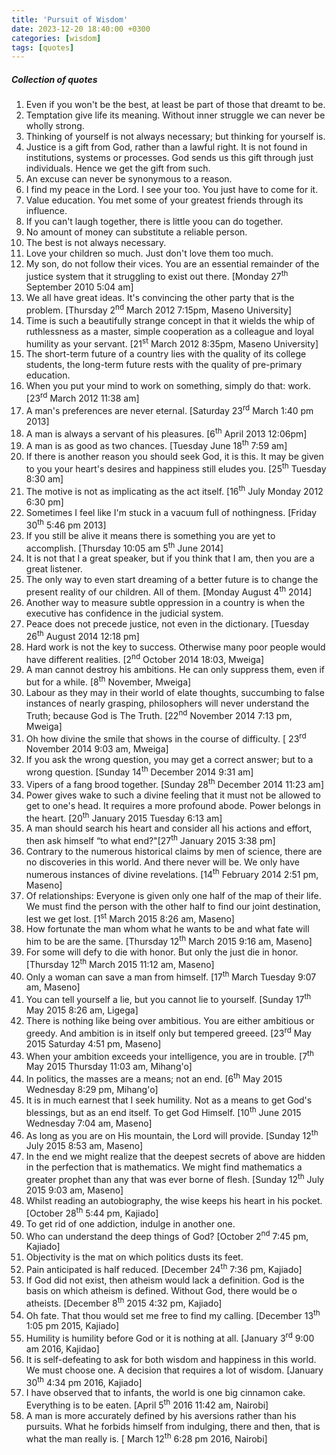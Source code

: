```yaml
---
title: 'Pursuit of Wisdom'
date: 2023-12-20 18:40:00 +0300
categories: [wisdom]
tags: [quotes]
---
```


##### Collection of quotes

1. Even if you won\'t be the best, at least be part of those that dreamt to be.
2. Temptation give life its meaning. Without inner struggle we can never be wholly strong.
3. Thinking of yourself is not always necessary; but thinking for yourself is.
4. Justice is a gift from God, rather than a lawful right. It is not found in institutions, systems or processes. God sends us this gift through just individuals. Hence we get the gift from such.
5. An excuse can never be synonymous to a reason.
6. I find my peace in the Lord. I see your too. You just have to come for it.
7. Value education. You met some of your greatest friends through its influence.
8. If you can\'t laugh together, there is little yoou can do together.
9. No amount of money can substitute a reliable person.
10. The best is not always necessary.
11. Love your children so much. Just don\'t love them too much.
12. My son, do not follow their vices. You are an essential remainder of the justice system that it struggling to exist out there. [Monday 27<sup>th</sup> September 2010 5:04 am]
13. We all have great ideas. It\'s convincing the other party that is the problem. [Thursday 2<sup>nd</sup> March 2012 7:15pm, Maseno University]
14. Time is such a beautifully strange concept in that it wields the whip of ruthlessness as a master, simple cooperation as a colleague and loyal humility as your servant. [21<sup>st</sup> March 2012 8:35pm, Maseno University]
15. The short-term future of a country lies with the quality of its college students, the long-term future rests with the quality of pre-primary education.
16. When you put your mind to work on something, simply do that: work.[23<sup>rd</sup> March 2012 11:38 am]
17. A man\'s preferences are never eternal. [Saturday 23<sup>rd</sup> March 1:40 pm 2013]
18. A man is always a servant of his pleasures. [6<sup>th</sup> April 2013 12:06pm]
19.	A man is as good as two chances. [Tuesday June 18<sup>th</sup> 7:59 am]
20.	If there is another reason you should seek God, it is this. It may be given to you your heart\'s desires and happiness still eludes you. [25<sup>th</sup> Tuesday 8:30 am]
21.	The motive is not as implicating as the act itself. [16<sup>th</sup> July Monday 2012 6:30 pm]
22.	Sometimes I feel like I\'m stuck in a vacuum full of nothingness. [Friday 30<sup>th</sup> 5:46 pm 2013]
23.	If you still be alive it means there is something you are yet to accomplish. [Thursday 10:05 am 5<sup>th</sup> June 2014]
24.	It is not that I a great speaker, but if you think that I am, then you are a great listener.
25.	The only way to even start dreaming of a better future is to change the present reality of our children. All of them. [Monday August 4<sup>th</sup> 2014]
26.	Another way to measure subtle oppression in a country is when the executive has confidence in the judicial system.
27.	Peace does not precede justice, not even in the dictionary. [Tuesday 26<sup>th</sup> August 2014 12:18 pm]
28.	Hard work is not the key to success. Otherwise many poor people would have different realities. [2<sup>nd</sup> October 2014 18:03, Mweiga]
29.	A man cannot destroy his ambitions. He can only suppress them, even if but for a while. [8<sup>th</sup> November, Mweiga]
30.	Labour as they may in their world of elate thoughts, succumbing to false instances of nearly grasping, philosophers will never understand the Truth; because God is The Truth. [22<sup>nd</sup> November 2014 7:13 pm, Mweiga]
31.	Oh how divine the smile that shows in the course of difficulty. [ 23<sup>rd</sup> November 2014 9:03 am, Mweiga]
32.	If you ask the wrong question, you may get a correct answer; but to a wrong question. [Sunday 14<sup>th</sup> December 2014 9:31 am]
33.	Vipers of a fang brood together. [Sunday 28<sup>th</sup> December 2014 11:23 am]
34.	Power gives wake to such a divine feeling that it must not be allowed to get to one\'s head. It requires a more profound abode. Power belongs in the heart. [20<sup>th</sup> January 2015 Tuesday 6:13 am]
35.	A man should search his heart and consider all his actions and effort, then ask himself “to what end?"[27<sup>th</sup> January 2015 3:38 pm]
36.	Contrary to the numerous historical claims by men of science, there are no discoveries in this world. And there never will be. We only have numerous instances of divine revelations. [14<sup>th</sup> February 2014 2:51 pm, Maseno]
37.	Of relationships: Everyone is given only one half of the map of their life. We must find the person with the other half to find our joint destination, lest we get lost. [1<sup>st</sup> March 2015 8:26 am, Maseno]
38.	How fortunate the man whom what he wants to be and what fate will him to be are the same. [Thursday 12<sup>th</sup> March 2015 9:16 am, Maseno]
39.	For some will defy to die with honor. But only the just die in honor. [Thursday 12<sup>th</sup> March 2015 11:12 am, Maseno]
40.	Only a woman can save a man from himself. [17<sup>th</sup> March Tuesday 9:07 am, Maseno]
41.	You can tell yourself a lie, but you cannot lie to yourself. [Sunday 17<sup>th</sup> May 2015 8:26 am, Ligega]
42.	There is nothing like being over ambitious. You are either ambitious or greedy. And ambition is in itself only but tempered greeed. [23<sup>rd</sup> May 2015 Saturday 4:51 pm, Maseno]
43.	When your ambition exceeds your intelligence, you are in trouble. [7<sup>th</sup> May 2015 Thursday 11:03 am, Mihang\'o]
44.	In politics, the masses are a means; not an end. [6<sup>th</sup> May 2015 Wednesday 8:29 pm, Mihang\'o]
45.	It is in much earnest that I seek humility. Not as a means to get God\'s blessings, but as an end itself. To get God Himself. [10<sup>th</sup> June 2015 Wednesday 7:04 am, Maseno]
46.	As long as you are on His mountain, the Lord will provide. [Sunday 12<sup>th</sup> July 2015 8:53 am, Maseno]
47.	In the end we might realize that the deepest secrets of above are hidden in the perfection that is mathematics. We might find mathematics a greater prophet than any that was ever borne of flesh. [Sunday 12<sup>th</sup> July 2015 9:03 am, Maseno]
48.	Whilst reading an autobiography, the wise keeps his heart in his pocket. [October 28<sup>th</sup>  5:44 pm, Kajiado]
49.	To get rid of one addiction, indulge in another one.
50.	Who can understand the deep things of God? [October 2<sup>nd</sup> 7:45 pm, Kajiado]
51.	Objectivity is the mat on which politics dusts its feet.
52.	Pain anticipated is half reduced. [December 24<sup>th</sup> 7:36 pm, Kajiado]
53.	If God did not exist, then atheism would lack a definition. God is the basis on which atheism is defined. Without God, there would be o atheists. [December 8<sup>th</sup> 2015 4:32 pm, Kajiado]
54.	Oh fate. That thou would set me free to find my calling. [December 13<sup>th</sup> 1:05 pm 2015, Kajiado]
55.	Humility is humility before God or it is nothing at all. [January 3<sup>rd</sup> 9:00 am 2016, Kajidao]
56.	It is self-defeating to ask for both wisdom and happiness in this world. We must choose one. A decision that requires a lot of wisdom. [January 30<sup>th</sup> 4:34 pm 2016, Kajiado]
57.	I have observed that to infants, the world is one big cinnamon cake. Everything is to be eaten. [April 5<sup>th</sup> 2016 11:42 am, Nairobi]
58.	A man is more accurately defined by his aversions rather than his pursuits. What he forbids himself from indulging, there and then, that is what the man really is. [ March 12<sup>th</sup> 6:28 pm 2016, Nairobi]